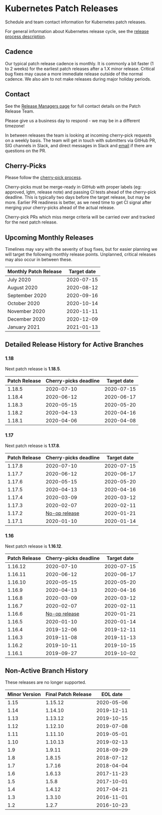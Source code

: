 # Kubernetes Patch Releases

Schedule and team contact information for Kubernetes patch releases.

For general information about Kubernetes release cycle, see the
[release process description].

## Cadence

Our typical patch release cadence is monthly.  It is
commonly a bit faster (1 to 2 weeks) for the earliest patch releases
after a 1.X minor release.  Critical bug fixes may cause a more
immediate release outside of the normal cadence.  We also aim to not make
releases during major holiday periods.

## Contact

See the [Release Managers page][release-managers] for full contact details on the Patch Release Team.

Please give us a business day to respond - we may be in a different timezone!

In between releases the team is looking at incoming cherry-pick
requests on a weekly basis.  The team will get in touch with
submitters via GitHub PR, SIG channels in Slack, and direct messages
in Slack and [email](mailto:release-managers-private@kubernetes.io)
if there are questions on the PR.

## Cherry-Picks

Please follow the [cherry-pick process].

Cherry-picks must be merge-ready in GitHub with proper labels (eg:
approved, lgtm, release note) and passing CI tests ahead of the
cherry-pick deadline.  This is typically two days before the target
release, but may be more.  Earlier PR readiness is better, as we
need time to get CI signal after merging your cherry-picks ahead
of the actual release.

Cherry-pick PRs which miss merge criteria will be carried over and tracked
for the next patch release.

## Upcoming Monthly Releases

Timelines may vary with the severity of bug fixes, but for easier planning we
will target the following monthly release points.  Unplanned, critical
releases may also occur in between these.

| Monthly Patch Release | Target date |
|----------------------|-------------|
| July 2020 | 2020-07-15 |
| August 2020 | 2020-08-12 |
| September 2020 | 2020-09-16 |
| October 2020 | 2020-10-14 |
| November 2020 | 2020-11-11 |
| December 2020 | 2020-12-09 |
| January 2021 | 2021-01-13 |

## Detailed Release History for Active Branches

### 1.18

Next patch release is **1.18.5**.

| Patch Release | Cherry-picks deadline | Target date |
| --- | --- | --- |
| 1.18.5 | 2020-07-10 | 2020-07-15 |
| 1.18.4 | 2020-06-12 | 2020-06-17 |
| 1.18.3 | 2020-05-15 | 2020-05-20 |
| 1.18.2 | 2020-04-13 | 2020-04-16 |
| 1.18.1 | 2020-04-06 | 2020-04-08 |

### 1.17

Next patch release is **1.17.8**.

| Patch Release | Cherry-picks deadline | Target date |
| --- | --- | --- |
| 1.17.8 | 2020-07-10 | 2020-07-15 |
| 1.17.7 | 2020-06-12 | 2020-06-17 |
| 1.17.6 | 2020-05-15 | 2020-05-20 |
| 1.17.5 | 2020-04-13 | 2020-04-16 |
| 1.17.4 | 2020-03-09 | 2020-03-12 |
| 1.17.3 | 2020-02-07 | 2020-02-11 |
| 1.17.2 | [No-op release](https://groups.google.com/d/topic/kubernetes-dev/Mhpx-loSBns/discussion) | 2020-01-21 |
| 1.17.1 | 2020-01-10 | 2020-01-14 |

### 1.16

Next patch release is **1.16.12**.

| Patch Release | Cherry-picks deadline | Target date |
| --- | --- | --- |
| 1.16.12 | 2020-07-10 | 2020-07-15 |
| 1.16.11 | 2020-06-12 | 2020-06-17 |
| 1.16.10 | 2020-05-15 | 2020-05-20 |
| 1.16.9 | 2020-04-13 | 2020-04-16 |
| 1.16.8 | 2020-03-09 | 2020-03-12 |
| 1.16.7 | 2020-02-07 | 2020-02-11 |
| 1.16.6 | [No-op release](https://groups.google.com/d/topic/kubernetes-dev/Mhpx-loSBns/discussion) | 2020-01-21 |
| 1.16.5 | 2020-01-10 | 2020-01-14 |
| 1.16.4 | 2019-12-06 | 2019-12-11 |
| 1.16.3 | 2019-11-08 | 2019-11-13 |
| 1.16.2 | 2019-10-11 | 2019-10-15 |
| 1.16.1 | 2019-09-27 | 2019-10-02 |

## Non-Active Branch History

These releases are no longer supported.

| Minor Version | Final Patch Release | EOL date |
| --- | --- | --- |
| 1.15 | 1.15.12 | 2020-05-06 |
| 1.14 | 1.14.10 | 2019-12-11 |
| 1.13 | 1.13.12 | 2019-10-15 |
| 1.12 | 1.12.10 | 2019-07-08 |
| 1.11 | 1.11.10 | 2019-05-01 |
| 1.10 | 1.10.13 | 2019-02-13 |
| 1.9  | 1.9.11  | 2018-09-29 |
| 1.8  | 1.8.15  | 2018-07-12 |
| 1.7  | 1.7.16  | 2018-04-04 |
| 1.6  | 1.6.13  | 2017-11-23 |
| 1.5  | 1.5.8   | 2017-10-01 |
| 1.4  | 1.4.12  | 2017-04-21 |
| 1.3  | 1.3.10  | 2016-11-01 |
| 1.2  | 1.2.7   | 2016-10-23 |

[cherry-pick process]: https://git.k8s.io/community/contributors/devel/sig-release/cherry-picks.md
[release-managers]: /release-managers.md
[release process description]: https://git.k8s.io/community/contributors/devel/sig-release/release.md
